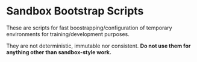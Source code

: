 # Sandbox Bootstrap Scripts

These are scripts for fast boostrapping/configuration of temporary environments for training/development purposes.

They are not deterministic, immutable nor consistent. __Do not use them for anything other than sandbox-style work.__